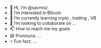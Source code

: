 - 👋 Hi, I’m @savmoz
- 👀 I’m interested in Bitcoin
- 🌱 I’m currently learning crpto , trading , VB
- 💞️ I’m looking to collaborate on ...
- 📫 How to reach me my goals
- 😄 Pronouns: ...
- ⚡ Fun fact: ...

<!---
savmoz/savmoz is a ✨ special ✨ repository because its `README.md` (this file) appears on your GitHub profile.
You can click the Preview link to take a look at your changes.
--->
